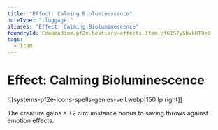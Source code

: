 ```yaml
---
title: "Effect: Calming Bioluminescence"
noteType: ":luggage:"
aliases: "Effect: Calming Bioluminescence"
foundryId: Compendium.pf2e.bestiary-effects.Item.pfG1S7yShwkHT9e0
tags:
  - Item
---
```


# Effect: Calming Bioluminescence
![[systems-pf2e-icons-spells-genies-veil.webp|150 lp right]]

The creature gains a +2 circumstance bonus to saving throws against emotion effects.
